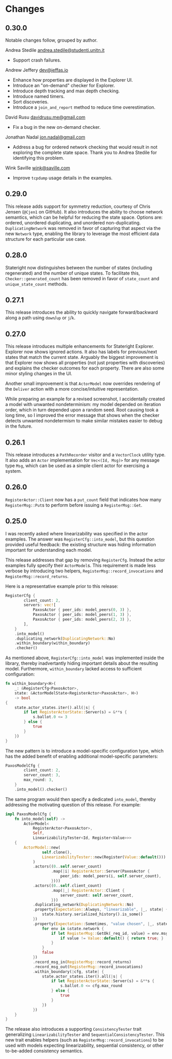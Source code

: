 # Changes

## 0.30.0

Notable changes follow, grouped by author.

Andrea Stedile <andrea.stedile@studenti.unitn.it>

- Support crash failures.

Andrew Jeffery <dev@jeffas.io>

- Enhance how properties are displayed in the Explorer UI.
- Introduce an "on-demand" checker for Explorer.
- Introduce depth tracking and max depth checking.
- Introduce named timers.
- Sort discoveries.
- Introduce a `join_and_report` method to reduce time overestimation.

David Rusu <davidrusu.me@gmail.com>

- Fix a bug in the new on-demand checker.

Jonathan Nadal <jon.nadal@gmail.com>

- Address a bug for ordered network checking that would result in not exploring
  the complete state space. Thank you to Andrea Stedile for identifying this
  problem.

Wink Saville <wink@saville.com>

- Improve `tcpdump` usage details in the examples.

## 0.29.0

This release adds support for symmetry reduction, courtesy of Chris Jensen
(`@Cjen1` on GitHub).  It also introduces the ability to choose network
semantics, which can be helpful for reducing the state space. Options are:
ordered, unordered duplicating, and unordered non-duplicating.
`DuplicatingNetwork` was removed in favor of capturing that aspect via the new
`Network` type, enabling the library to leverage the most efficient data
structure for each particular use case.

## 0.28.0

Stateright now distinguishes between the number of states (including
regenerated) and the number of unique states. To facilitate this,
`Checker::generated_count` has been removed in favor of `state_count` and
`unique_state_count` methods.

## 0.27.1

This release introduces the ability to quickly navigate forward/backward along
a path using `down`/`up` or `j`/`k`.

## 0.27.0

This release introduces multiple enhancements for Stateright Explorer. Explorer
now shows ignored actions. It also has labels for previous/next states that
match the current state. Arguably the biggest improvement is that Explorer now
shows all properties (not just properties with discoveries) and explains the
checker outcomes for each property. There are also some minor styling changes
in the UI.

Another small improvement is that `ActorModel` now overrides rendering of the
`Deliver` action with a more concise/intuitive representation.

While preparing an example for a revised screenshot, I accidentally created a
model with unwanted nondeterminism: my model depended on iteration order, which
in turn depended upon a random seed. Root causing took a long time, so I
improved the error message that shows when the checker detects unwanted
nondetermism to make similar mistakes easier to debug in the future.

## 0.26.1

This release introduces a `PathRecorder` visitor and a `VectorClock` utility
type. It also adds an `Actor` implementation for `Vec<(Id, Msg)>` for any
message type `Msg`, which can be used as a simple client actor for exercising a
system.

## 0.26.0

`RegisterActor::Client` now has a `put_count` field that indicates how many
`RegisterMsg::Put`s to perform before issuing a `RegisterMsg::Get`.

## 0.25.0

I was recently asked where linearizability was specified in the actor examples.
The answer was `RegisterCfg::into_model`, but this question provided useful
feedback: the existing structure was hiding information important for
understanding each model.

This release addresses that gap by removing `RegisterCfg`. Instead the actor
examples fully specify their `ActorModel`s. This requirement is made less
verbose by introducing two helpers, `RegisterMsg::record_invocations` and
`RegisterMsg::record_returns`.

Here is a representative example prior to this release:

```rust
RegisterCfg {
        client_count: 2,
		servers: vec![
			PaxosActor { peer_ids: model_peers(0, 3) },
			PaxosActor { peer_ids: model_peers(1, 3) },
			PaxosActor { peer_ids: model_peers(2, 3) },
		],
    }
    .into_model()
    .duplicating_network(DuplicatingNetwork::No)
    .within_boundary(within_boundary)
    .checker()
```

As mentioned above, `RegisterCfg::into_model` was implemented inside the
library, thereby inadvertantly hiding important details about the resulting
model. Furthermore, `within_boundary` lacked access to sufficient
configuration:

```rust
fn within_boundary<H>(
    _: &RegisterCfg<PaxosActor>,
    state: &ActorModelState<RegisterActor<PaxosActor>, H>)
    -> bool
{
    state.actor_states.iter().all(|s| {
        if let RegisterActorState::Server(s) = &**s {
            s.ballot.0 <= 3
        } else {
            true
        }
    })
}
```

The new pattern is to introduce a model-specific configuration type, which has
the added benefit of enabling additional model-specific parameters:

```rust
PaxosModelCfg {
        client_count: 2,
        server_count: 3,
        max_round: 3,
    }
    .into_model().checker()
```

The same program would then specify a dedicated `into_model`, thereby
addressing the motivating question of this release. For example:

```rust
impl PaxosModelCfg {
    fn into_model(self) ->
        ActorModel<
            RegisterActor<PaxosActor>,
            Self,
            LinearizabilityTester<Id, Register<Value>>>
    {
        ActorModel::new(
                self.clone(),
                LinearizabilityTester::new(Register(Value::default()))
            )
            .actors((0..self.server_count)
                    .map(|i| RegisterActor::Server(PaxosActor {
                        peer_ids: model_peers(i, self.server_count),
                    })))
            .actors((0..self.client_count)
                    .map(|_| RegisterActor::Client {
                        server_count: self.server_count,
                    }))
            .duplicating_network(DuplicatingNetwork::No)
            .property(Expectation::Always, "linearizable", |_, state| {
                state.history.serialized_history().is_some()
            })
            .property(Expectation::Sometimes, "value chosen", |_, state| {
                for env in &state.network {
                    if let RegisterMsg::GetOk(_req_id, value) = env.msg {
                        if value != Value::default() { return true; }
                    }
                }
                false
            })
            .record_msg_in(RegisterMsg::record_returns)
            .record_msg_out(RegisterMsg::record_invocations)
            .within_boundary(|cfg, state| {
                state.actor_states.iter().all(|s| {
                    if let RegisterActorState::Server(s) = &**s {
                        s.ballot.0 <= cfg.max_round
                    } else {
                        true
                    }
                })
            })
    }
}
```

The release also introduces a supporting `ConsistencyTester` trait generalizing
`LinearizabilityTester` and `SequentialConsistencyTester`. This new trait
enables helpers (such as `RegisterMsg::record_invocations`) to be used with
models expecting linearizability, sequential consistency, or other to-be-added
consistency semantics.
